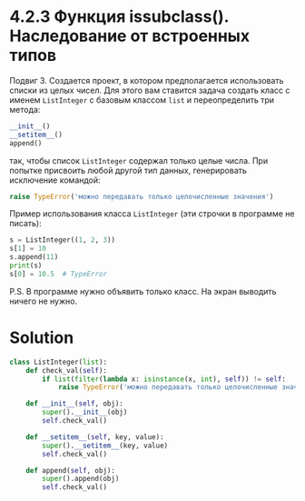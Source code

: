 # 4.2.3 Функция issubclass(). Наследование от встроенных типов

Подвиг 3. Создается проект, в котором предполагается использовать списки из целых чисел. Для этого вам ставится задача
создать класс с именем `ListInteger` с базовым классом `list` и переопределить три метода:

```python
__init__()
__setitem__()
append()
```

так, чтобы список `ListInteger` содержал только целые числа. При попытке присвоить любой другой тип данных, генерировать
исключение командой:

```python
raise TypeError('можно передавать только целочисленные значения')
```

Пример использования класса `ListInteger` (эти строчки в программе не писать):

```python
s = ListInteger((1, 2, 3))
s[1] = 10
s.append(11)
print(s)
s[0] = 10.5  # TypeError
```

P.S. В программе нужно объявить только класс. На экран выводить ничего не нужно.

# Solution

```python
class ListInteger(list):
    def check_val(self):
        if list(filter(lambda x: isinstance(x, int), self)) != self:
            raise TypeError('можно передавать только целочисленные значения')

    def __init__(self, obj):
        super().__init__(obj)
        self.check_val()

    def __setitem__(self, key, value):
        super().__setitem__(key, value)
        self.check_val()

    def append(self, obj):
        super().append(obj)
        self.check_val()
```